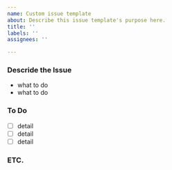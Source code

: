 ```yaml
---
name: Custom issue template
about: Describe this issue template's purpose here.
title: ''
labels: ''
assignees: ''

---
```


### Descride the Issue
-  what to do
-  what to do

### To Do
- [ ] detail
- [ ] detail
- [ ] detail

### ETC.
